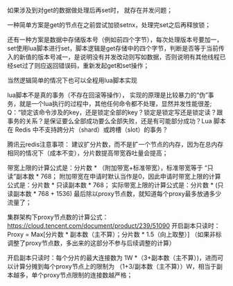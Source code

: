 如果涉及到对get的数据做处理后再set时，
就存在并发问题；

一种简单方案是get的节点在之前尝试加锁setnx，处理完set之后再释放锁；

还有一种方案是数据中存储版本号（例如前四个字节），每次处理版本号要加一，set使用lua脚本进行set，脚本逻辑是get存储中的四个字节，判断是否等于当前传入的新值的版本号减一，是说明没有并发改动则写如数据，否则说明有其他线程已经set过了则应返回错误码，重新发起get和set操作；

当然逻辑简单的情况下也可以全程用lua脚本实现

lua脚本不是真的事务（不存在回滚等操作），
实现的原理是比较暴力的“伪”事务，就是一个lua执行的过程中，其他任何命令都不处理，显然并发性能很差;
Q：“锁定该命令涉及的key，还是锁定全部的key？锁定是锁定写还是锁定读？跟事务的关系？是保证要么全部成功要么全部失败，还是有可能部分成功？Lua 脚本在 Redis 中不支持跨分片（shard）或跨槽（slot）的事务？




腾讯云redis注意事项：
建议扩分片数，而不是扩一个节点的内存，因为在总内存相同的情况下（成本不变），分片数提高带宽吞吐量会提高；

带宽上限的计算公式是：分片数 * （附加带宽+标准带宽），标准带宽等于 “只读”副本数 * 768；
附加带宽在申请时默认当作是0，因此申请时带宽上限的计算公式是：分片数 * 只读副本数 * 768；
实际带宽上限的计算公式是：分片数 * (只读副本数 * 768 + 1536)
最后除以proxy节点数，就知道每个proxy最多放通多少流量了；

集群架构下proxy节点数的计算公式：https://cloud.tencent.com/document/product/239/51090
开启副本只读时：Proxy = Max[分片数 * 副本数（主不算）；分片数 * 1.5（向上取整）]
（如果非标调整了proxy节点数，多出来的这部分不参与后续调整的计算）

开启副本只读时：每个分片的最大连接数为 1W *（3+副本数（主不算）)，进而可以计算分摊到每个proxy节点上的限制为 （1+3/副本数（主不算））W，相当于副本越多，单个proxy节点限制的连接数越严格；
